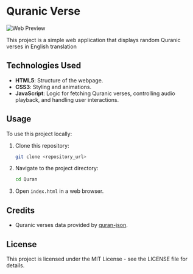 

# Quranic Verse 

![Web Preview](https://telegra.ph/file/11f48291bc6e03d817fa3.jpg)

This project is a simple web application that displays random Quranic verses in English translation 

## Technologies Used

- **HTML5**: Structure of the webpage.
- **CSS3**: Styling and animations.
- **JavaScript**: Logic for fetching Quranic verses, controlling audio playback, and handling user interactions.

## Usage

To use this project locally:

1. Clone this repository:
   ```bash
   git clone <repository_url>
   ```

2. Navigate to the project directory:
   ```bash
   cd Quran
   ```

3. Open `index.html` in a web browser.

## Credits

- Quranic verses data provided by [quran-json](https://github.com/risan/quran-json?tab=readme-ov-file).

## License

This project is licensed under the MIT License - see the LICENSE file for details.
